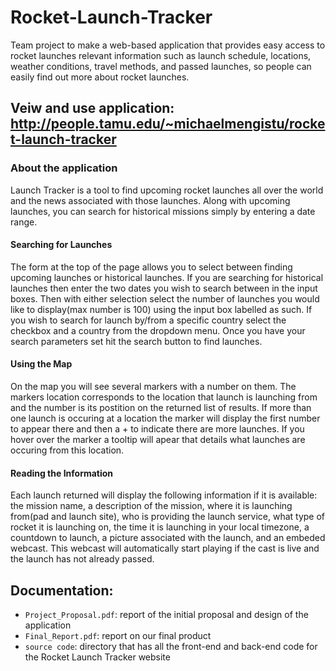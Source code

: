 # Rocket-Launch-Tracker
Team project to make a web-based application that provides easy access to rocket launches relevant information such as launch schedule, locations, weather conditions, travel methods, and passed launches, so people can easily find out more about rocket launches.

## Veiw and use application: http://people.tamu.edu/~michaelmengistu/rocket-launch-tracker

### About the application
Launch Tracker is a tool to find upcoming rocket launches all over the world and the news associated with those launches. Along with upcoming launches, you can search for historical missions simply by entering a date range.

#### Searching for Launches
The form at the top of the page allows you to select between finding upcoming launches or historical launches. If you are searching for historical launches then enter the two dates you wish to search between in the input boxes. Then with either selection select the number of launches you would like to display(max number is 100) using the input box labelled as such. If you wish to search for launch by/from a specific country select the checkbox and a country from the dropdown menu. Once you have your search parameters set hit the search button to find launches.

#### Using the Map
On the map you will see several markers with a number on them. The markers location corresponds to the location that launch is launching from and the number is its postition on the returned list of results. If more than one launch is occuring at a location the marker will display the first number to appear there and then a + to indicate there are more launches. If you hover over the marker a tooltip will apear that details what launches are occuring from this location.

#### Reading the Information
Each launch returned will display the following information if it is available: the mission name, a description of the mission, where it is launching from(pad and launch site), who is providing the launch service, what type of rocket it is launching on, the time it is launching in your local timezone, a countdown to launch, a picture associated with the launch, and an embeded webcast. This webcast will automatically start playing if the cast is live and the launch has not already passed.

## Documentation:
- `Project_Proposal.pdf`: report of the initial proposal and design of the application
- `Final_Report.pdf`: report on our final product
- `source code`: directory that has all the front-end and back-end code for the Rocket Launch Tracker website

